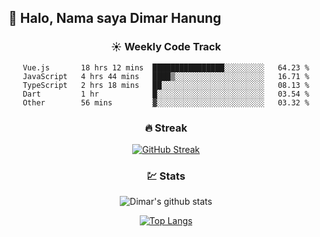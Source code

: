 ## 👋 Halo, Nama saya **Dimar Hanung**

<center>

### :sunny: Weekly Code Track
<!--START_SECTION:waka-->

```text
Vue.js       18 hrs 12 mins  ████████████████░░░░░░░░░   64.23 %
JavaScript   4 hrs 44 mins   ████▒░░░░░░░░░░░░░░░░░░░░   16.71 %
TypeScript   2 hrs 18 mins   ██░░░░░░░░░░░░░░░░░░░░░░░   08.13 %
Dart         1 hr            █░░░░░░░░░░░░░░░░░░░░░░░░   03.54 %
Other        56 mins         ▓░░░░░░░░░░░░░░░░░░░░░░░░   03.32 %
```

<!--END_SECTION:waka-->

### :fire: Streak

[![GitHub Streak](http://github-readme-streak-stats.herokuapp.com?user=dimar-hanung)](https://git.io/streak-stats)

### :chart: Stats

![Dimar's github stats](https://github-readme-stats.vercel.app/api?username=dimar-hanung&show_icons=true&theme=vue)

[![Top Langs](https://github-readme-stats.vercel.app/api/top-langs/?username=dimar-hanung)](#)

</center>

